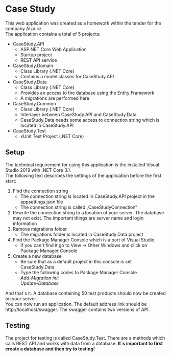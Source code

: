 # Case Study
This web application was created as a homework within the tender for the company Alza.cz.\
The application contains a total of 5 projects:
* CaseStudy.API
  * ASP.NET Core Web Application
  * Startup project
  * REST API service
* CaseStudy.Domain
  * Class Library (.NET Core)
  * Contains a model classes for CaseStudy.API
* CaseStudy.Data
  * Class Library (.NET Core)
  * Provides an access to the database using the Entity Framework
  * A migrations are performed here
* CaseStudy.Common
  * Class Library (.NET Core)
  * Interlayer between CaseStudy.API and CaseStudy.Data
  * CaseStudy.Data needs some access to connection string which is located in CaseStudy.API
* CaseStudy.Test
  * xUnit Test Project (.NET Core)
## Setup
The technical requirement for using this application is the installed Visual Studio 2019 with .NET Core 3.1.\
The following text describes the settings of the application before the first start:
1.  Find the connection string 
    * The connection string is located in CaseStudy.API project in the appsettings.json file
    * The connection string is called „CaseStudyConnection“
2.  Rewrite the connection string to a location of your server. The database may not exist. The important things are server name and login information
3.  Remove migrations folder
    * The migrations folder is located in CaseStudy.Data project
4.  Find the Package Manager Console which is a part of Visual Studio
    * If you can´t find it go to View -> Other Windows and click on Package Manager Console
5.  Create a new database
    * Be sure that as a default project in this console is set CaseStudy.Data
    * Type the following codes to Package Manager Console\
    *Add-Migration init*\
    *Update-Database*

And that´s it. A database containing 50 test products should now be created on your server.\
You can now run an application. The default address link should be http://localhost/swagger. The swagger contains two versions of API.

## Testing
The project for testing is called CaseStudy.Test. There are a methods which calls REST API and works with data from a database. **It´s important to first create a database and  then try to testing!**

